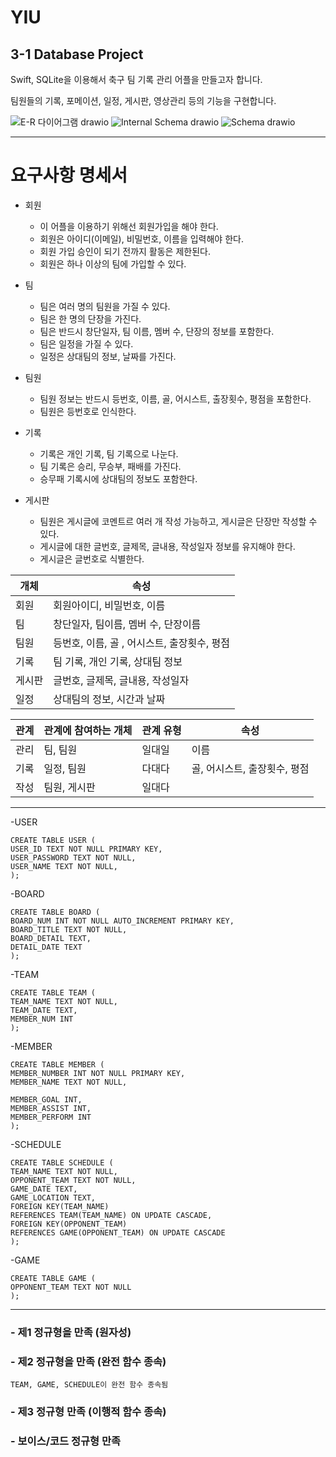 # YIU

## 3-1 Database Project

Swift, SQLite을 이용해서 축구 팀 기록 관리 어플을 만들고자 합니다.

팀원들의 기록, 포메이션, 일정, 게시판, 영상관리 등의 기능을 구현합니다.



![E-R 다이어그램 drawio](https://user-images.githubusercontent.com/77499260/169853615-339200c1-1f0e-494c-8e19-decd3731e978.png)
![Internal Schema drawio](https://user-images.githubusercontent.com/77499260/169853939-60ddbc1b-19b7-4bff-ae9a-1707a0b799cd.png)
![Schema drawio](https://user-images.githubusercontent.com/77499260/169853934-248ac0f5-1668-45b0-af9c-382c54306365.png)

<hr>

# 요구사항 명세서

- 회원
    - 이 어플을 이용하기 위해선 회원가입을 해야 한다.
    - 회원은 아이디(이메일), 비밀번호, 이름을 입력해야 한다.
    - 회원 가입 승인이 되기 전까지 활동은 제한된다.
    - 회원은 하나 이상의 팀에 가입할 수 있다.
    
- 팀
    - 팀은 여러 명의 팀원을 가질 수 있다.
    - 팀은 한 명의 단장을 가진다.
    - 팀은 반드시 창단일자, 팀 이름, 멤버 수, 단장의 정보를 포함한다.
    - 팀은 일정을 가질 수 있다.
    - 일정은 상대팀의 정보, 날짜를 가진다.
    
- 팀원
    - 팀원 정보는 반드시 등번호, 이름, 골, 어시스트, 출장횟수, 평점을 포함한다.
    - 팀원은 등번호로 인식한다.

- 기록
    - 기록은 개인 기록, 팀 기록으로 나눈다.
    - 팀 기록은 승리, 무승부, 패배를 가진다.
    - 승무패 기록시에 상대팀의 정보도 포함한다.

- 게시판
    - 팀원은 게시글에 코멘트르 여러 개 작성 가능하고, 게시글은 단장만 작성할 수 있다.
    - 게시글에 대한 글번호, 글제목, 글내용, 작성일자 정보를 유지해야 한다.
    - 게시글은 글번호로 식별한다.



    

| 개체 | 속성 |
| --- | --- |
| 회원 | 회원아이디, 비밀번호, 이름 |
| 팀 | 창단일자, 팀이름, 멤버 수, 단장이름 |
| 팀원 | 등번호, 이름, 골 , 어시스트, 출장횟수, 평점 |
| 기록 | 팀 기록, 개인 기록, 상대팀 정보 |
| 게시판 | 글번호, 글제목, 글내용, 작성일자 |
| 일정 | 상대팀의 정보, 시간과 날짜 |

| 관계 | 관계에 참여하는 개체 | 관계 유형 | 속성 |
| --- | --- | --- | --- |
| 관리 | 팀, 팀원 | 일대일 | 이름 |
| 기록 | 일정, 팀원 | 다대다 | 골, 어시스트, 출장횟수, 평점 |
| 작성 | 팀원, 게시판 | 일대다 |  |


<hr>

-USER

    CREATE TABLE USER (
    USER_ID TEXT NOT NULL PRIMARY KEY,
    USER_PASSWORD TEXT NOT NULL,
    USER_NAME TEXT NOT NULL,
    );
    
    
-BOARD

    CREATE TABLE BOARD (
    BOARD_NUM INT NOT NULL AUTO_INCREMENT PRIMARY KEY,
    BOARD_TITLE TEXT NOT NULL,
    BOARD_DETAIL TEXT,
    DETAIL_DATE TEXT
    );
    
    
    
-TEAM

    CREATE TABLE TEAM (
    TEAM_NAME TEXT NOT NULL,
    TEAM_DATE TEXT,
    MEMBER_NUM INT
    );
    
-MEMBER

    CREATE TABLE MEMBER (
    MEMBER_NUMBER INT NOT NULL PRIMARY KEY,
    MEMBER_NAME TEXT NOT NULL,

    MEMBER_GOAL INT,
    MEMBER_ASSIST INT,
    MEMBER_PERFORM INT
    );
    
    
-SCHEDULE

    CREATE TABLE SCHEDULE (
    TEAM_NAME TEXT NOT NULL,
    OPPONENT_TEAM TEXT NOT NULL,
    GAME_DATE TEXT,
    GAME_LOCATION TEXT,
    FOREIGN KEY(TEAM_NAME)
    REFERENCES TEAM(TEAM_NAME) ON UPDATE CASCADE,
    FOREIGN KEY(OPPONENT_TEAM)
    REFERENCES GAME(OPPONENT_TEAM) ON UPDATE CASCADE
    );
    
-GAME

    CREATE TABLE GAME (
    OPPONENT_TEAM TEXT NOT NULL
    );
    
    
    
<hr>

### - 제1 정규형을 만족 (원자성)
### - 제2 정규형을 만족 (완전 함수 종속)
    TEAM, GAME, SCHEDULE이 완전 함수 종속됨
### - 제3 정규형 만족 (이행적 함수 종속)
### - 보이스/코드 정규형 만족

